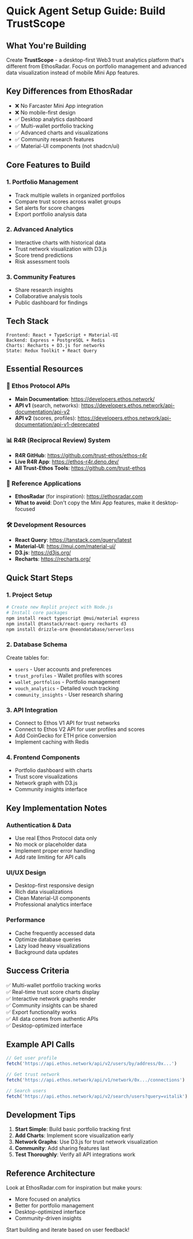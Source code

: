 # Quick Agent Setup Guide: Build TrustScope

## What You're Building
Create **TrustScope** - a desktop-first Web3 trust analytics platform that's different from EthosRadar. Focus on portfolio management and advanced data visualization instead of mobile Mini App features.

## Key Differences from EthosRadar
- ❌ No Farcaster Mini App integration
- ❌ No mobile-first design  
- ✅ Desktop analytics dashboard
- ✅ Multi-wallet portfolio tracking
- ✅ Advanced charts and visualizations
- ✅ Community research features
- ✅ Material-UI components (not shadcn/ui)

## Core Features to Build

### 1. Portfolio Management
- Track multiple wallets in organized portfolios
- Compare trust scores across wallet groups
- Set alerts for score changes
- Export portfolio analysis data

### 2. Advanced Analytics
- Interactive charts with historical data
- Trust network visualization with D3.js
- Score trend predictions
- Risk assessment tools

### 3. Community Features  
- Share research insights
- Collaborative analysis tools
- Public dashboard for findings

## Tech Stack

```
Frontend: React + TypeScript + Material-UI
Backend: Express + PostgreSQL + Redis
Charts: Recharts + D3.js for networks
State: Redux Toolkit + React Query
```

## Essential Resources

### 🔗 Ethos Protocol APIs
- **Main Documentation**: https://developers.ethos.network/
- **API v1** (search, networks): https://developers.ethos.network/api-documentation/api-v2
- **API v2** (scores, profiles): https://developers.ethos.network/api-documentation/api-v1-deprecated

### 📊 R4R (Reciprocal Review) System
- **R4R GitHub**: https://github.com/trust-ethos/ethos-r4r
- **Live R4R App**: https://ethos-r4r.deno.dev/
- **All Trust-Ethos Tools**: https://github.com/trust-ethos

### 🎯 Reference Applications
- **EthosRadar** (for inspiration): https://ethosradar.com
- **What to avoid**: Don't copy the Mini App features, make it desktop-focused

### 🛠 Development Resources
- **React Query**: https://tanstack.com/query/latest
- **Material-UI**: https://mui.com/material-ui/
- **D3.js**: https://d3js.org/
- **Recharts**: https://recharts.org/

## Quick Start Steps

### 1. Project Setup
```bash
# Create new Replit project with Node.js
# Install core packages
npm install react typescript @mui/material express
npm install @tanstack/react-query recharts d3
npm install drizzle-orm @neondatabase/serverless
```

### 2. Database Schema
Create tables for:
- `users` - User accounts and preferences
- `trust_profiles` - Wallet profiles with scores
- `wallet_portfolios` - Portfolio management
- `vouch_analytics` - Detailed vouch tracking
- `community_insights` - User research sharing

### 3. API Integration
- Connect to Ethos V1 API for trust networks
- Connect to Ethos V2 API for user profiles and scores
- Add CoinGecko for ETH price conversion
- Implement caching with Redis

### 4. Frontend Components
- Portfolio dashboard with charts
- Trust score visualizations
- Network graph with D3.js
- Community insights interface

## Key Implementation Notes

### Authentication & Data
- Use real Ethos Protocol data only
- No mock or placeholder data
- Implement proper error handling
- Add rate limiting for API calls

### UI/UX Design
- Desktop-first responsive design
- Rich data visualizations
- Clean Material-UI components
- Professional analytics interface

### Performance
- Cache frequently accessed data
- Optimize database queries
- Lazy load heavy visualizations
- Background data updates

## Success Criteria

✅ Multi-wallet portfolio tracking works  
✅ Real-time trust score charts display  
✅ Interactive network graphs render  
✅ Community insights can be shared  
✅ Export functionality works  
✅ All data comes from authentic APIs  
✅ Desktop-optimized interface  

## Example API Calls

```javascript
// Get user profile
fetch('https://api.ethos.network/api/v2/users/by/address/0x...')

// Get trust network
fetch('https://api.ethos.network/api/v1/network/0x.../connections')

// Search users
fetch('https://api.ethos.network/api/v2/search/users?query=vitalik')
```

## Development Tips

1. **Start Simple**: Build basic portfolio tracking first
2. **Add Charts**: Implement score visualization early
3. **Network Graphs**: Use D3.js for trust network visualization
4. **Community**: Add sharing features last
5. **Test Thoroughly**: Verify all API integrations work

## Reference Architecture

Look at EthosRadar.com for inspiration but make yours:
- More focused on analytics
- Better for portfolio management
- Desktop-optimized interface
- Community-driven insights

Start building and iterate based on user feedback!